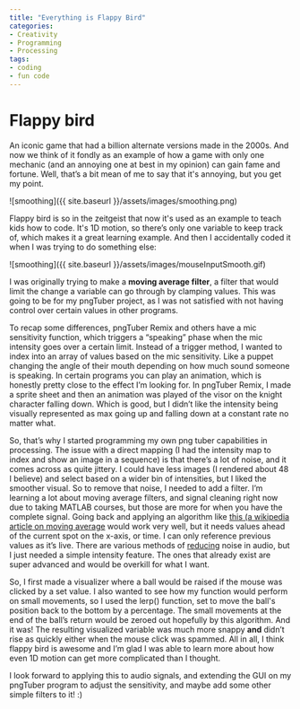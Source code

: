 ```yaml
---
title: "Everything is Flappy Bird"
categories:
- Creativity
- Programming
- Processing
tags:
- coding
- fun code
---
```



# Flappy bird 
An iconic game that had a billion alternate versions made in the 2000s. And now we think of it fondly as an example of how a game with only one mechanic (and an annoying one at best in my opinion) can gain fame and fortune. Well, that’s a bit mean of me to say that it's annoying, but you get my point. 

![smoothing]({{ site.baseurl }}/assets/images/smoothing.png)

Flappy bird is so in the zeitgeist that now it's used as an example to teach kids how to code. It's 1D motion, so there’s only one variable to keep track of, which makes it a great learning example. And then I accidentally coded it when I was trying to do something else:

![smoothing]({{ site.baseurl }}/assets/images/mouseInputSmooth.gif)

I was originally trying to make a **moving average filter**, a filter that would limit the change a variable can go through by clamping values. This was going to be for my pngTuber project, as I was not satisfied with not having control over certain values in other programs.

To recap some differences, pngTuber Remix and others have a mic sensitivity function, which triggers a “speaking” phase when the mic intensity goes over a certain limit. Instead of a trigger method, I wanted to index into an array of values based on the mic sensitivity. Like a puppet changing the angle of their mouth depending on how much sound someone is speaking. In certain programs you can play an animation, which is honestly pretty close to the effect I’m looking for. In pngTuber Remix, I made a sprite sheet and then an animation was played of the visor on the knight character falling down. Which is good, but I didn’t like the intensity being visually represented as max going up and falling down at a constant rate no matter what.

So, that’s why I started programming my own png tuber capabilities in processing. The issue with a direct mapping (I had the intensity map to index and show an image in a sequence) is that there’s a lot of noise, and it comes across as quite jittery. I could have less images (I rendered about 48 I believe) and select based on a wider bin of intensities, but I liked the smoother visual. So to remove that noise, I needed to add a filter. I’m learning a lot about moving average filters, and signal cleaning right now due to taking MATLAB courses, but those are more for when you have the complete signal. Going back and applying an algorithm like [this (a wikipedia article on moving average](https://en.wikipedia.org/wiki/Moving_average) would work very well, but it needs values ahead of the current spot on the x-axis, or time. I can only reference previous values as it’s live. There are various methods of [reducing](https://en.wikipedia.org/wiki/Noise_reduction) noise in audio, but I just needed a simple intensity feature. The ones that already exist are super advanced and would be overkill for what I want.

So, I first made a visualizer where a ball would be raised if the mouse was clicked by a set value. I also wanted to see how my function would perform on small movements, so I used the lerp() function, set to move the ball's position back to the bottom by a percentage. The small movements at the end of the ball’s return would be zeroed out hopefully by this algorithm. And it was! The resulting visualized variable was much more snappy **and** didn’t rise as quickly either when the mouse click was spammed. All in all, I think flappy bird is awesome and I’m glad I was able to learn more about how even 1D motion can get more complicated than I thought. 

I look forward to applying this to audio signals, and extending the GUI on my pngTuber program to adjust the sensitivity, and maybe add some other simple filters to it! :)
